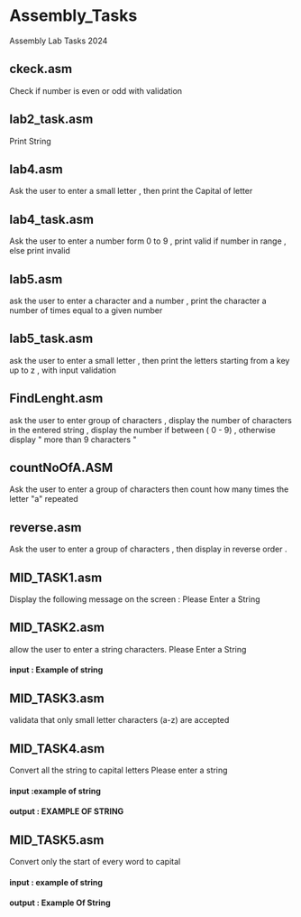 # Assembly_Tasks
Assembly Lab Tasks 2024

## ckeck.asm
Check if number is even or odd with validation

## lab2_task.asm
Print String 

## lab4.asm
Ask the user to enter a small letter , then print the Capital of letter 

## lab4_task.asm
Ask the user to enter a number form 0 to 9 , print valid if number in range , else print invalid

## lab5.asm
ask the user to enter a character and a number , print the character a number of times equal to a given number

## lab5_task.asm
ask the user to enter a small letter , then print the letters starting from a key up to z , with input validation 

## FindLenght.asm
ask the user to enter group of characters , display the number of characters in the entered string , display the number if between ( 0 - 9) , otherwise display " more than 9 characters " 

## countNoOfA.ASM
Ask the user to enter a group of characters then count how many times the letter "a" repeated

## reverse.asm
Ask the user to enter a group of characters , then display in reverse order .

## MID_TASK1.asm
Display the following message on the screen :
Please Enter a String 

## MID_TASK2.asm 
allow the user to enter a string characters.
Please Enter a String
#### input : Example of string

## MID_TASK3.asm
validata that only small letter characters (a-z) are accepted

## MID_TASK4.asm
Convert all the string to capital letters 
Please enter a string 
#### input :example of string 
#### output : EXAMPLE OF STRING

## MID_TASK5.asm
Convert only the start of every word to capital 
#### input : example of string 
#### output : Example Of String




